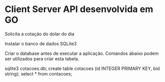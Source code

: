 # Client Server API desenvolvida em GO
Solicita a cotação do dolar do dia

Instalar o banco de dados SQLite3

Criar o database antes de executar a aplicação. Comandos abaixo podem ser utilizados para criar esta tabela.

sqlite3 cotacoes.db;
create table cotacoes (id INTEGER PRIMARY KEY, bid string);
select * from contacoes;


